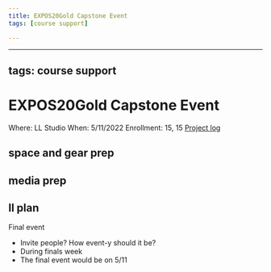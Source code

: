 ```yaml
---
title: EXPOS20Gold Capstone Event
tags: [course support]

---
```


---
tags: course support
---
# EXPOS20Gold Capstone Event

Where: LL Studio
When: 5/11/2022
Enrollment: 15, 15
[Project log](https://docs.google.com/document/d/1gK6WvWf-y84jAZf2m0gBcAkZPOCkobo_IiBMQj4wND0/edit#heading=h.jfop1i4p6cd5)


## space and gear prep
## media prep
## ll plan
Final event
- Invite people? How event-y should it be?
- During finals week
- The final event would be on 5/11